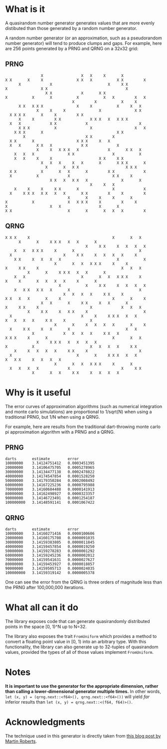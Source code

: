 # What is it
A quasirandom number generator generates values that are more evenly distibuted than those generated by a random number generator.

A random number generator (or an approximation, such as a pseudorandom number generator) will tend to produce clumps and gaps. For example, here are
256 points generated by a PRNG and QRNG on a 32x32 grid:

## PRNG

```
                X                 X   X     X       X          
X X       X     X               X X   X           X X         X
      X             X                         X     X X        
X               X X                                   X        
                  X X             X       X X                  
X           X       X           X           X   X         X   X
                              X         X           X     X    
      X X   X X X               X     X           X     X   X  
              X     X     X               X               X X  
  X X X X       X     X         X X                            
      X     X         X X             X X X   X   X X X        
  X   X             X X             X                       X  
      X X X           X               X                   X   X
    X X X       X                                 X X          
        X                           X X         X              
  X X       X                   X X X     X   X                
  X   X       X X   X             X X             X            
              X     X   X X X   X             X       X X   X  
    X   X   X               X X                 X           X  
    X   X     X     X                     X X     X X          
                X   X   X     X   X       X       X X X       X
                  X       X   X X                     X X X    
  X X           X       X   X       X         X X             X
  X           X             X                   X X     X      
                    X X   X   X X   X               X       X  
                                      X     X   X              
    X     X     X     X X       X               X             X
  X     X X X   X X   X   X       X X         X     X         X
                            X       X     X     X       X      
X           X               X   X X X     X         X     X    
X                   X   X                 X       X            
X X                         X       X       X   X   X         X
```

## QRNG

```
X X X     X                                     X       X   X   
      X       X     X X X   X   X       X                       
                                    X     X X     X   X   X   X 
    X   X   X X X     X       X                             X   
  X                       X     X X     X   X   X   X     X     
    X X     X   X   X   X                         X           X 
                      X       X   X   X X X     X     X         
X     X X     X                                     X   X   X   
          X       X     X X X   X   X       X                   
    X   X                         X       X   X   X X X     X   
X     X       X   X   X   X     X       X                       
                        X           X     X X     X   X   X   X 
    X   X X   X X   X       X                               X   
                          X   X   X   X     X X     X           
X X   X   X       X     X                       X       X     X 
                X   X       X     X X     X   X       X         
X     X X     X                       X             X   X   X   
          X     X X     X   X X     X                         X 
  X                               X     X     X X X   X   X     
X   X   X   X     X X     X           X                         
                      X       X     X   X   X   X       X     X 
  X     X X     X   X       X                         X   X     
            X             X   X   X   X     X X   X             
X X X     X       X                             X       X   X   
              X     X X X   X   X   X   X                       
X           X                         X   X   X   X     X X     
    X     X   X   X   X     X X     X                       X   
  X                             X       X     X X X   X   X     
X   X X     X   X   X   X                                       
                      X       X   X   X X X     X       X       
  X   X   X   X             X                       X     X X   
            X       X   X     X X     X   X   X   X            
```

# Why is it useful

The error curves of approximation algorithms (such as numerical integration and monte 
carlo simulations) are proportional to 1/sqrt(N) when using a traditional PRNG, but 1/N
when using a QRNG.

For example, here are results from the traditional dart-throwing monte carlo pi approximation 
algorithm with a PRNG and a QRNG. 

## PRNG

```
darts       estimate        error
10000000    3.14124751412   0.0003451395
20000000    3.14106475705   0.0005278965
30000000    3.14134477138   0.0002478822
40000000    3.14174547854   0.0001528250
50000000    3.14179350284   0.0002008492
60000000    3.14167225236   0.0000795988
70000000    3.14160684488   0.0000141913
80000000    3.14162498927   0.0000323357
90000000    3.14146723491   0.0001254187
100000000   3.14148591141   0.0001067422
```

## QRNG

```
darts       estimate        error
10000000    3.14160271416   0.0000100606
20000000    3.14160175708   0.0000091035
30000000    3.14159383805   0.0000011845
40000000    3.14159457854   0.0000019250
50000000    3.14159278283   0.0000001292
60000000    3.14159245236   0.0000002012
70000000    3.14159541631   0.0000027627
80000000    3.14159453927   0.0000018857
90000000    3.14159505713   0.0000024035
100000000   3.14159319142   0.0000005378
```

One can see the error from the QRNG is three orders of magnitude less than the PRNG after 100,000,000 iterations.

# What all can it do

The library exposes code that can generate quasirandomly distributed points in the space [0, 1)^N up
to N=32. 

The library also exposes the trait `FromUniform` which provides a method to convert a floating point value in [0, 1)
into an arbitrary type. With this functionality, the library can also generate up to 32-tuples of quasirandom values,
provided the types of all of those values implement `FromUniform`.

# Notes

**It is important to use the generator for the appropriate dimension, rather than calling a lower-dimensional
generator multiple times.** In other words, `let (x, y) = (qrng.next::<f64>(), qrng.next::<f64>())` will yield *far* inferior results
than `let (x, y) = qrng.next::<(f64, f64)>()`.

# Acknowledgments

The technique used in this generator is directly taken from [this blog post by Martin Roberts](http://extremelearning.com.au/unreasonable-effectiveness-of-quasirandom-sequences/).
